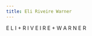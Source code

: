 ```yaml
---
title: Eli Riveire Warner 
---
```

<div>
    <span>E</span>
    <span>L</span>
    <span>I</span>
    <span>+</span>
    <span>R</span>
    <span>I</span>
    <span>V</span>
    <span>E</span>
    <span>I</span>
    <span>R</span>
    <span>E</span>
    <span>+</span>
    <span>W</span>
    <span>A</span>
    <span>R</span>
    <span>N</span>
    <span>E</span>
    <span>R</span>
</div>
